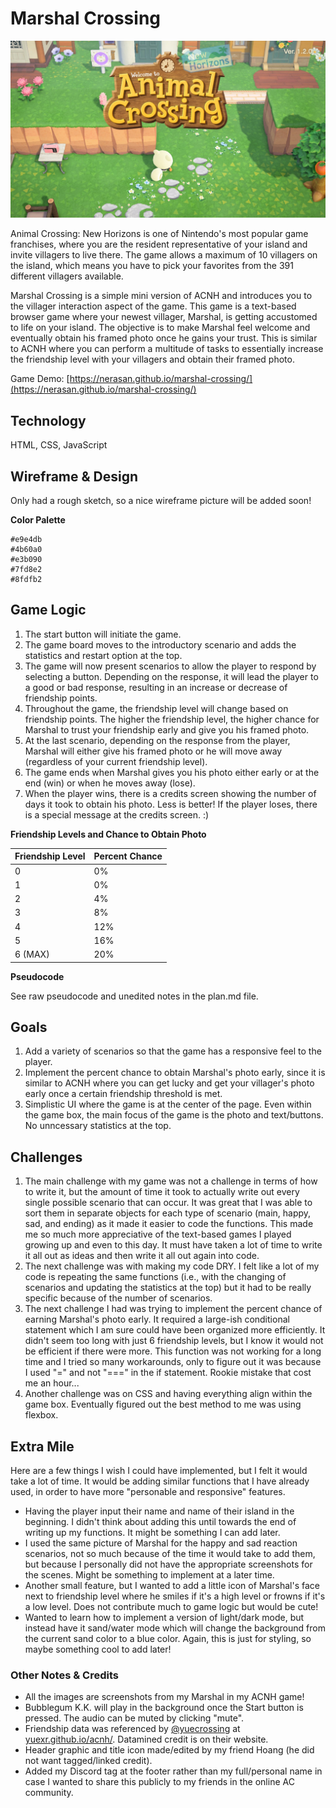 # Marshal Crossing

![welcome to marshal crossing!](/pics/welcome.jpg)

Animal Crossing: New Horizons is one of Nintendo's most popular game franchises, where you are the resident representative of your island and invite villagers to live there. The game allows a maximum of 10 villagers on the island, which means you have to pick your favorites from the 391 different villagers available.

Marshal Crossing is a simple mini version of ACNH and introduces you to the villager interaction aspect of the game. This game is a text-based browser game where your newest villager, Marshal, is getting accustomed to life on your island. The objective is to make Marshal feel welcome and eventually obtain his framed photo once he gains your trust. This is similar to ACNH where you can perform a multitude of tasks to essentially increase the friendship level with your villagers and obtain their framed photo.

Game Demo: [https://nerasan.github.io/marshal-crossing/](https://nerasan.github.io/marshal-crossing/)

## Technology

HTML, CSS, JavaScript

## Wireframe & Design

Only had a rough sketch, so a nice wireframe picture will be added soon!

**Color Palette**
```
#e9e4db
#4b60a0
#e3b090
#7fd8e2
#8fdfb2
```

## Game Logic

1. The start button will initiate the game.
2. The game board moves to the introductory scenario and adds the statistics and restart option at the top.
3. The game will now present scenarios to allow the player to respond by selecting a button. Depending on the response, it will lead the player to a good or bad response, resulting in an increase or decrease of friendship points.
4. Throughout the game, the friendship level will change based on friendship points. The higher the friendship level, the higher chance for Marshal to trust your friendship early and give you his framed photo.
5. At the last scenario, depending on the response from the player, Marshal will either give his framed photo or he will move away (regardless of your current friendship level).
6. The game ends when Marshal gives you his photo either early or at the end (win) or when he moves away (lose).
7. When the player wins, there is a credits screen showing the number of days it took to obtain his photo. Less is better! If the player loses, there is a special message at the credits screen. :)

**Friendship Levels and Chance to Obtain Photo**

Friendship Level | Percent Chance
------------ | -------------
0 | 0%
1 | 0%
2 | 4%
3 | 8%
4 | 12%
5 | 16%
6 (MAX) | 20%

**Pseudocode**

See raw pseudocode and unedited notes in the plan.md file.

## Goals

1. Add a variety of scenarios so that the game has a responsive feel to the player.
2. Implement the percent chance to obtain Marshal's photo early, since it is similar to ACNH where you can get lucky and get your villager's photo early once a certain friendship threshold is met.
3. Simplistic UI where the game is at the center of the page. Even within the game box, the main focus of the game is the photo and text/buttons. No unncessary statistics at the top.

## Challenges

1. The main challenge with my game was not a challenge in terms of how to write it, but the amount of time it took to actually write out every single possible scenario that can occur. It was great that I was able to sort them in separate objects for each type of scenario (main, happy, sad, and ending) as it made it easier to code the functions. This made me so much more appreciative of the text-based games I played growing up and even to this day. It must have taken a lot of time to write it all out as ideas and then write it all out again into code.
2. The next challenge was with making my code DRY. I felt like a lot of my code is repeating the same functions (i.e., with the changing of scenarios and updating the statistics at the top) but it had to be really specific because of the number of scenarios.
3. The next challenge I had was trying to implement the percent chance of earning Marshal's photo early. It required a large-ish conditional statement which I am sure could have been organized more efficiently. It didn't seem too long with just 6 friendship levels, but I know it would not be efficient if there were more. This function was not working for a long time and I tried so many workarounds, only to figure out it was because I used "=" and not "===" in the if statement. Rookie mistake that cost me an hour...
4. Another challenge was on CSS and having everything align within the game box. Eventually figured out the best method to me was using flexbox.

## Extra Mile

Here are a few things I wish I could have implemented, but I felt it would take a lot of time. It would be adding similar functions that I have already used, in order to have more "personable and responsive" features.
* Having the player input their name and name of their island in the beginning. I didn't think about adding this until towards the end of writing up my functions. It might be something I can add later.
* I used the same picture of Marshal for the happy and sad reaction scenarios, not so much because of the time it would take to add them, but because I personally did not have the appropriate screenshots for the scenes. Might be something to implement at a later time.
* Another small feature, but I wanted to add a little icon of Marshal's face next to friendship level where he smiles if it's a high level or frowns if it's a low level. Does not contribute much to game logic but would be cute!
* Wanted to learn how to implement a version of light/dark mode, but instead have it sand/water mode which will change the background from the current sand color to a blue color. Again, this is just for styling, so maybe something cool to add later!

### Other Notes & Credits

* All the images are screenshots from my Marshal in my ACNH game!
* Bubblegum K.K. will play in the background once the Start button is pressed. The audio can be muted by clicking "mute".
* Friendship data was referenced by [@yuecrossing](https://twitter.com/yuecrossing) at [yuexr.github.io/acnh/](yuexr.github.io/acnh/). Datamined credit is on their website.
* Header graphic and title icon made/edited by my friend Hoang (he did not want tagged/linked credit).
* Added my Discord tag at the footer rather than my full/personal name in case I wanted to share this publicly to my friends in the online AC community.
